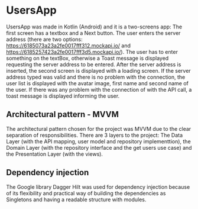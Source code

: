 # UsersApp

UsersApp was made in Kotlin (Android) and it is a two-screens app: The first screen has a textbox and a Next button. The user enters the server address (there are two options: https://6185073a23a2fe0017fff312.mockapi.io/ and https://6185257423a2fe0017fff3d5.mockapi.io/). The user has to enter something on the textBox, otherwise a Toast message is displayed requesting the server address to be entered. After the server address is inserted, the second screen is displayed with a loading screen. If the server address typed was valid and there is no problem with the connection, the user list is displayed with the avatar image, first name and second name of the user. If there was any problem with the connection of with the API call, a toast message is displayed informing the user. 

## Architectural pattern - MVVM
The architectural pattern chosen for the project was MVVM due to the clear separation of responsibilities. There are 3 layers to the project: The Data Layer (with the API mapping, user model and repository implementtion), the Domain Layer (with the repository interface and the get users use case) and the Presentation Layer (with the views). 

## Dependency injection
The Google library Dagger Hilt was used for dependency injection because of its flexibility and practical way of building the dependencies as Singletons and having a readable structure with modules.
